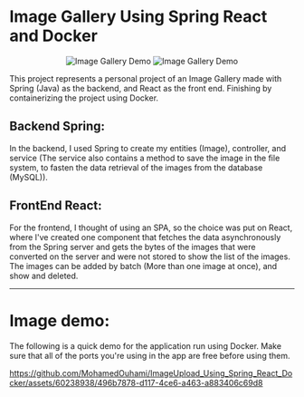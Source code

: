 # Image Gallery Using Spring React and Docker

<div align="center">
  <img src="https://media.giphy.com/media/55vNcZTGlOzHvNgrTz/giphy.gif" alt="Image Gallery Demo">
  <img src="https://giphy.com/nedia/2IudUHdI075HL02Pkk/giphy.gif" alt="Image Gallery Demo">
</div>


This project represents a personal project of an Image Gallery made with Spring (Java) as the backend, and React as the front end. Finishing by containerizing the project using Docker.

## Backend Spring: 
In the backend, I used Spring to create my entities (Image), controller, and service (The service also contains a method to save the image in the file system, to fasten the data retrieval of the images from the database (MySQL)).

## FrontEnd React:
For the frontend, I thought of using an SPA, so the choice was put on React, where I've created one component that fetches the data asynchronously from the Spring server and gets the bytes of the images that were converted on the server and were not stored to show the list of the images. The images can be added by batch (More than one image at once), and show and deleted.

---

# Image demo: 
The following is a quick demo for the application run using Docker. Make sure that all of the ports you're using in the app are free before using them.

https://github.com/MohamedOuhami/ImageUpload_Using_Spring_React_Docker/assets/60238938/496b7878-d117-4ce6-a463-a883406c69d8


